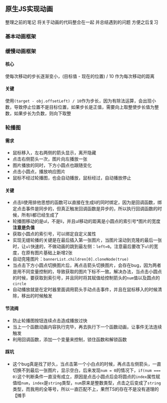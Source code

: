 ## 原生JS实现动画
整理之前的笔记 将关于动画的代码整合在一起 并总结遇到的问题 方便之后复习

### 基本动画框架

### 缓慢动画框架

#### 核心
使每次移动的步长逐渐变小，(目标值 - 现在的位置) / 10 作为每次移动的距离

#### 关键
使用`(target - obj.offsetLeft) / 10`作为步长，因为有除法运算，会出现小数，导致停止位置不是目标位置，如果步长是正值，需要向上取整使步长值为整数，如果步长为负数，则向下取整

### 轮播图

#### 需求
- 鼠标移入，左右两侧的箭头显示，离开隐藏
- 点击右侧箭头一次，图片向左播放一张
- 图片播放的同时，下方小圆点也跟随变化
- 点击小圆点，播放响应图片
- 鼠标不经过轮播图，也会自动播放，鼠标经过，自动播放停止

#### 关键
- 点击li使用排他思想的函数可以直接在生成li的同时绑定，因为是回调函数，绑定点击事件是同步的，但真正触发回调函数是异步的，所以执行回调函数的时候，所有li都已经生成了
- 轮播图移动的是ul，不是li，并且ul移动的距离是小圆点的索引号*图片的宽度 **注意是负值**
- 获取小圆点的索引号，可以绑定自定义属性
- 实现无缝轮播的关键是在最后插入第一张图片，当图片滚动到克隆的最后一张时，让`ul`快速的，不做动画的跳到最左侧：`left=0`。注意最后要改下`ul`的宽度，在原有图片基础上新增2张
- 自动克隆图片：`bannerList.children[0].cloneNode(true)`
- 当点击下方小圆点切换图片后，再点击箭头切换图片，会存在bug，因为两者是用不同变量控制的，导致获取的图片下标不一致。解决办法，当点击小圆点的时候，要获取到索引号，并且同时将其赋值给控制箭头的`num`值以及圆点的`circle`
- 自动播放就是在定时器里面调用箭头手动点击事件，并且在鼠标移入的时候清除，移出的时候触发

#### 节流阀
- 防止轮播图按钮连续点击造成播放过快
- 当上一个函数动画内容执行完毕，再去执行下一个函数动画，让事件无法连续触发
- 利用回调函数，添加一个变量来控制，锁住函数和解锁函数

#### 踩坑
- 这个bug真是找了好久，当点击第一个小白点的时候，再点击左侧箭头，一直切换不到最后一张图片，显示空白，后来发现`num = 0`的情况下，`if(num === 0)`这个判断条件一直没有成立，原因是点击小圆点后会将圆点的`index`属性赋值给`num`，`index`是`string`类型，`num`原来是整数类型，点击之后变成了`string`类型，而我用的全等号，所以一直匹配不上，果然TS的存在不是没有道理的【摊手
